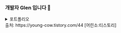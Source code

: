 ### 개발자 Glen 입니다 👋


<details>
<summary>포트폴리오</summary>

<!-- summary 아래 한칸 공백 두어야함 -->
## 포폴 제목
포폴 내용
</details>
출처: https://young-cow.tistory.com/44 [어린소:티스토리]


<!--
**ohtj6644/ohtj6644** is a ✨ _special_ ✨ repository because its `README.md` (this file) appears on your GitHub profile.

Here are some ideas to get you started:

- 🔭 I’m currently working on ...
- 🌱 I’m currently learning ...
- 👯 I’m looking to collaborate on ...
- 🤔 I’m looking for help with ...
- 💬 Ask me about ...
- 📫 How to reach me: ...
- 😄 Pronouns: ...
- ⚡ Fun fact: ...
-->
